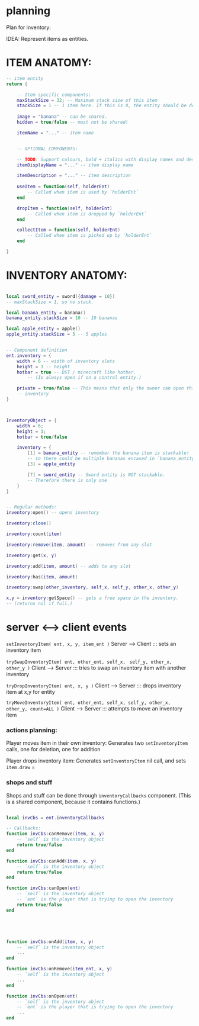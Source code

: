 
# planning

Plan for inventory:


IDEA:
Represent items as entities.



# ITEM ANATOMY:
```lua
-- item entity
return {

    -- Item specific components:
    maxStackSize = 32; -- Maximum stack size of this item
    stackSize = 1 -- 1 item here. If this is 0, the entity should be deleted.
    
    image = "banana" -- can be shared.
    hidden = true/false -- must not be shared!

    itemName = "..." -- item name


    -- OPTIONAL COMPONENTS:

    -- TODO: Support colours, bold + italics with display names and descriptions.
    itemDisplayName = "..." -- item display name

    itemDescription = "..." -- item description
    
    useItem = function(self, holderEnt)
        -- Called when item is used by `holderEnt`
    end

    dropItem = function(self, holderEnt)
        -- Called when item is dropped by `holderEnt`
    end

    collectItem = function(self, holderEnt)
        -- Called when item is picked up by `holderEnt`
    end

}
```




# INVENTORY ANATOMY:
```lua

local sword_entity = sword({damage = 10})
-- maxStackSize = 1, so no stack.

local banana_entity = banana()
banana_entity.stackSize = 10 -- 10 bananas

local apple_entity = apple()
apple_entity.stackSize = 5 -- 5 apples


-- Component definition
ent.inventory = {
    width = 6 -- width of inventory slots
    height = 3 -- height
    hotbar = true -- DST / minecraft like hotbar.
        -- (Is always open if on a control entity.)

    private = true/false -- This means that only the owner can open this
    -- inventory
}



InventoryObject = {
    width = 6;
    height = 3;
    hotbar = true/false

    inventory = {
        [1] = banana_entity -- remember the banana item is stackable!
        -- so there could be multiple bananas encased in `banana_entity`.
        [3] = apple_entity

        [7] = sword_entity -- Sword entity is NOT stackable.
        -- Therefore there is only one
    }
}


-- Regular methods:
inventory:open() -- opens inventory

inventory:close()

inventory:count(item)

inventory:remove(item, amount) -- removes from any slot

inventory:get(x, y)

inventory:add(item, amount) -- adds to any slot

inventory:has(item, amount)

inventory:swap(other_inventory, self_x, self_y, other_x, other_y)

x,y = inventory:getSpace() -- gets a free space in the inventory.
-- (returns nil if full.)

```


# server <--> client  events
`setInventoryItem( ent, x, y, item_ent )`
Server --> Client ::: sets an inventory item

`trySwapInventoryItem( ent, other_ent, self_x, `
                        `self_y, other_x, other_y )`
Client --> Server ::: tries to swap an inventory item with another inventory

`tryDropInventoryItem( ent, x, y )`
Client --> Server ::: drops inventory item at x,y for entity

`tryMoveInventoryItem( ent, other_ent, self_x, self_y, other_x, `
                        `other_y, count=ALL )`
Client --> Server ::: attempts to move an inventory item


### actions planning:
Player moves item in their own inventory:
Generates two `setInventoryItem` calls, one for deletion, one for addition

Player drops inventory item:
Generates `setInventoryItem` nil call, and sets `item.draw` = 




### shops and stuff
Shops and stuff can be done through `inventoryCallbacks` component.
(This is a shared component, because it contains functions.)


```lua

local invCbs = ent.inventoryCallbacks

-- Callbacks:
function invCbs:canRemove(item, x, y)
    -- `self` is the inventory object
    return true/false
end

function invCbs:canAdd(item, x, y)
    -- `self` is the inventory object
    return true/false
end

function invCbs:canOpen(ent)
    -- `self` is the inventory object
    -- `ent` is the player that is trying to open the inventory
    return true/false
end





function invCbs:onAdd(item, x, y)
    -- `self` is the inventory object
    ...
end

function invCbs:onRemove(item_ent, x, y)
    -- `self` is the inventory object
    ...
end

function invCbs:onOpen(ent)
    -- `self` is the inventory object
    -- `ent` is the player that is trying to open the inventory
    ...
end



```




